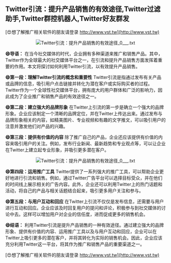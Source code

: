 ## **Twitter引流：提升产品销售的有效途径,Twitter过滤助手,Twitter群控机器人,Twitter好友群发**

[😍想了解推广相关软件的朋友请登录 http://www.vst.tw](http://www.vst.tw)

 <center><img src="https://vst.tw/MP4/tuiguang/png/8.png" alt="Twitter引流：提升产品销售的有效途径_0___.txt"></center>

**😄导语：**
在当今社交媒体的时代，企业拥有多种渠道来推广和销售产品。其中，Twitter作为全球最大的社交媒体平台之一，在引流和提升产品销售方面发挥着重要的作用。本文将探讨如何利用Twitter引流，以有效提升产品销售。

**😄第一段：理解Twitter引流的概念和重要性**
Twitter引流是指通过发布有关产品或品牌的信息，吸引用户点击链接并转化为潜在客户或实际购买者的过程。Twitter作为一个全球性社交媒体平台，拥有庞大的用户群体和广泛的影响力，因此成为了企业推广和销售产品的有效途径之一。

**😄第二段：建立强大的品牌形象**
在Twitter上引流的第一步是确立一个强大的品牌形象。企业应该制定一个清晰的品牌定位，并在Twitter上传达出来。通过发布与品牌形象相关的内容，如精美图片、专业视频和有趣的文字推文，可以吸引用户的注意并激发他们对产品的兴趣。

**😄第三段：提供有价值的内容**
除了推广自己的产品，企业还应该提供有价值的内容来吸引用户的关注。例如，发布行业新闻、最新趋势和专业观点等，可以让企业在Twitter上建立起专业形象，并吸引更多潜在客户。

 <center><img src="https://vst.tw/MP4/tuiguang/png/3.png" alt="Twitter引流：提升产品销售的有效途径_0___.txt"></center>

**😄第四段：运用推广工具**
Twitter提供了一系列强大的推广工具，可以帮助企业更好地进行引流和销售。例如，通过Twitter广告平台可以选择目标受众，并在他们的时间线上展示相关的广告内容。此外，企业还可以利用Twitter上的热门话题和活动，将自己的产品与相关话题结合起来，吸引更多用户关注和参与。

**😄第五段：与用户互动和回应**
在Twitter上引流不仅仅是发布信息，还需要与用户进行互动和回应。企业应该及时回复用户的提问和评论，积极参与到社交媒体的讨论中去。这样可以增加用户对企业的信任度，进而促成更多的销售机会。

**😄结语：**
利用Twitter引流是提升产品销售的一种有效途径。通过建立强大的品牌形象、提供有价值的内容、运用推广工具以及与用户互动和回应，企业可以在Twitter上吸引更多的潜在客户，并将其转化为实际的销售机会。因此，企业应该充分利用Twitter这一平台，将其作为推广和销售产品的重要渠道之一。

[😍想了解推广相关软件的朋友请登录 http://www.vst.tw](http://www.vst.tw)



